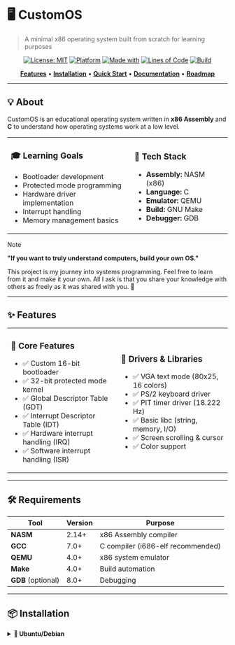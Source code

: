 # 🖥️ CustomOS

> A minimal x86 operating system built from scratch for learning purposes

<div align="center">

[![License: MIT](https://img.shields.io/badge/License-MIT-blue.svg)](LICENSE)
[![Platform](https://img.shields.io/badge/platform-x86-orange.svg)]()
[![Made with](https://img.shields.io/badge/made%20with-C%20%7C%20ASM-green.svg)]()
[![Lines of Code](https://img.shields.io/badge/lines%20of%20code-2000%2B-brightgreen.svg)]()
[![Build](https://img.shields.io/badge/build-passing-success.svg)]()

**[Features](#-features)** • **[Installation](#-installation)** • **[Quick Start](#-quick-start)** • **[Documentation](#-project-structure)** • **[Roadmap](#-roadmap)**

</div>

---

## 💡 About

CustomOS is an educational operating system written in **x86 Assembly** and **C** to understand how operating systems work at a low level.

<table>
<tr>
<td>

### 🎓 Learning Goals
- Bootloader development
- Protected mode programming
- Hardware driver implementation
- Interrupt handling
- Memory management basics

</td>
<td>

### 🔧 Tech Stack
- **Assembly:** NASM (x86)
- **Language:** C
- **Emulator:** QEMU
- **Build:** GNU Make
- **Debugger:** GDB

</td>
</tr>
</table>

> [!NOTE]
> **"If you want to truly understand computers, build your own OS."**
> 
> This project is my journey into systems programming. Feel free to learn from it and make it your own. All I ask is that you share your knowledge with others as freely as it was shared with you. 💜

---

## ✨ Features

<table>
<tr>
<td width="50%">

### 🚀 Core Features
- ✅ Custom 16-bit bootloader
- ✅ 32-bit protected mode kernel
- ✅ Global Descriptor Table (GDT)
- ✅ Interrupt Descriptor Table (IDT)
- ✅ Hardware interrupt handling (IRQ)
- ✅ Software interrupt handling (ISR)

</td>
<td width="50%">

### 🔌 Drivers & Libraries
- ✅ VGA text mode (80x25, 16 colors)
- ✅ PS/2 keyboard driver
- ✅ PIT timer driver (18.222 Hz)
- ✅ Basic libc (string, memory, I/O)
- ✅ Screen scrolling & cursor
- ✅ Color support

</td>
</tr>
</table>

---

## 🛠️ Requirements

| Tool | Version | Purpose |
|------|---------|---------|
| **NASM** | 2.14+ | x86 Assembly compiler |
| **GCC** | 7.0+ | C compiler (i686-elf recommended) |
| **QEMU** | 4.0+ | x86 system emulator |
| **Make** | 4.0+ | Build automation |
| **GDB** (optional) | 8.0+ | Debugging |

---

## 📦 Installation

<details>
<summary><b>🐧 Ubuntu/Debian</b></summary>

```bash
sudo apt update
sudo apt install nasm gcc qemu-system-x86 make binutils gdb
```
<details>
    
<summary><b>🍎 macOS</b></summary>
    
```bash
brew install nasm i686-elf-gcc qemu make i686-elf-gdb


<details>
<summary><b>🎯 Arch Linux</b></summary>

sudo pacman -S nasm gcc qemu make gdb
</details>

<details>
<summary><b>🪟 Windows (WSL)</b></summary>

# Enable WSL first, then:
sudo apt update
sudo apt install nasm gcc qemu-system-x86 make binutils gdb
</details>


🚀 Quick Start
# 1️⃣ Clone the repository
git clone https://github.com/yourusername/CustomOS.git
cd CustomOS

# 2️⃣ Build the OS
make all

# 3️⃣ Run in QEMU
make run

# 4️⃣ Debug (optional)
make debug

# 5️⃣ Clean build files
make clean
🎮 Keyboard Shortcuts in QEMU



Key
Action



Ctrl + Alt + G
Release mouse from QEMU


Ctrl + Alt + 1
Switch to monitor console


Ctrl + Alt + 2
Switch back to OS


Ctrl + A, X
Exit QEMU (text mode)



📁 Project Structure
CustomOS/
│
├── 🥾 boot/
│   └── boot_sect.asm          # 16-bit bootloader (512 bytes)
│
├── 🧠 kernel/
│   ├── kernel.c               # Main kernel code
│   ├── kernel_entry.asm       # Kernel entry point (32-bit)
│   └── util.c                 # Utility functions
│
├── 🔌 drivers/
│   ├── ports.h/.c             # I/O port operations
│   ├── screen.h/.c            # VGA text driver
│   ├── keyboard.h/.c          # PS/2 keyboard driver
│   └── timer.h/.c             # PIT timer driver
│
├── ⚡ cpu/
│   ├── gdt.h/.c/.asm          # Global Descriptor Table
│   ├── idt.h/.c/.asm          # Interrupt Descriptor Table
│   ├── isr.h/.c/.asm          # Interrupt Service Routines
│   └── timer.h/.c             # CPU timer setup
│
├── 📖 libc/
│   ├── mem.h/.c               # Memory operations (memcpy, memset)
│   ├── string.h/.c            # String operations (strlen, strcmp)
│   └── function.h             # Utility macros
│
├── 🔧 Makefile                # Build configuration
└── 📄 README.md               # This file

🔄 How It Works
┌─────────────────────────────────────────────────────────────┐
│                      BOOT SEQUENCE                          │
└─────────────────────────────────────────────────────────────┘

    1. 💾 BIOS → Loads bootloader from sector 0
           ↓
    2. 🥾 Bootloader (16-bit Real Mode)
           • Load kernel from disk
           • Switch to Protected Mode
           • Setup GDT
           ↓
    3. 🧠 Kernel Entry (32-bit Protected Mode)
           • Setup IDT
           • Initialize drivers
           • Enable interrupts
           ↓
    4. ⚙️ Main Loop
           • Handle keyboard input
           • Process timer ticks
           • Display output on VGA

🎯 Roadmap
✅ Phase 1: Boot & Protected Mode (Completed)

 Write bootloader
 Load kernel from disk
 Switch to 32-bit protected mode
 Setup GDT and segmentation

✅ Phase 2: Interrupts & Drivers (Completed)

 Implement IDT
 Handle ISRs (exceptions)
 Handle IRQs (hardware interrupts)
 VGA text driver
 Keyboard driver
 Timer driver

🔄 Phase 3: Memory Management (In Progress)

 Physical memory manager
 Virtual memory (paging)
 Heap allocator (malloc/free)
 Memory protection

📋 Phase 4: Shell & User Interface (Planned)

 Command interpreter
 Basic commands (help, clear, echo)
 Command history
 Tab completion

🚀 Phase 5: File System (Future)

 FAT12 implementation
 File operations (read, write, create, delete)
 Directory support
 Mount points

🎪 Phase 6: Multitasking (Future)

 Process control blocks
 Context switching
 Round-robin scheduler
 User mode


📚 Learning Resources
📖 Essential Reading

OSDev Wiki - The OS development bible
Intel x86 Manuals - Official CPU documentation
Bran's Kernel Tutorial - Beginner-friendly guide

🎥 Video Tutorials

Writing an OS - Detailed video series
OS Dev Series - Another great playlist

📘 Books

"Operating Systems: Design and Implementation" by Andrew S. Tanenbaum
"Modern Operating Systems" by Andrew S. Tanenbaum
"Operating System Concepts" by Silberschatz, Galvin, Gagne


🐛 Debugging
Using GDB with QEMU
# Terminal 1: Start QEMU in debug mode
make debug

# Terminal 2: Connect GDB
gdb kernel.elf
(gdb) target remote localhost:1234
(gdb) break kernel_main
(gdb) continue
Useful GDB Commands



Command
Description



break kernel_main
Set breakpoint


continue
Continue execution


step
Step into function


next
Step over function


info registers
Show register values


x/16x $esp
Examine stack



🤝 Contributing

[!TIP]
Contributions are welcome! Whether you're fixing bugs, adding features, or improving documentation.

How to Contribute

Fork the repository
Create a feature branch (git checkout -b feature/amazing-feature)
Commit your changes (git commit -m 'Add amazing feature')
Push to the branch (git push origin feature/amazing-feature)
Open a Pull Request

Contribution Ideas

🐛 Fix bugs
📝 Improve documentation
✨ Add new features
🧪 Write tests
🎨 Enhance UI/UX
🌍 Translate docs


📊 Stats
<div align="center">




Metric
Value



Lines of Code
~2000+


Files
25+


Bootloader Size
512 bytes


Kernel Size
~50 KB


Supported Resolution
80x25 text


Colors
16


</div>


📄 License
This project is licensed under the MIT License - see the LICENSE file for details.
MIT License

Copyright (c) 2024 [Your Name]

Permission is hereby granted, free of charge, to any person obtaining a copy
of this software and associated documentation files (the "Software"), to deal
in the Software without restriction...

🙏 Acknowledgments

💙 OSDev Community - For their amazing documentation
🎓 Bran Kernighan - For inspiring countless developers
🔥 Linus Torvalds - For showing us what's possible
☕ Coffee - For keeping me awake during debugging sessions


🌟 Star History
<div align="center">

<img src="https://api.star-history.com/svg?repos=yourusername/CustomOS&type=Date" alt="Star History Chart" />
</div>


<div align="center">

💻 Made with ☕ and lots of debugging
If this project helped you, consider giving it a ⭐!
⬆ Back to Top

Report Bug • Request Feature • Documentation
</div>
```
